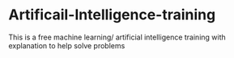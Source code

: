 # Artificail-Intelligence-training
This is a free machine learning/ artificial intelligence training with explanation to help solve problems
